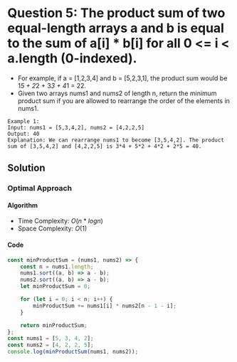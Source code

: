 # Question 5: The product sum of two equal-length arrays a and b is equal to the sum of a[i] * b[i] for all 0 <= i < a.length (0-indexed).
- For example, if a = [1,2,3,4] and b = [5,2,3,1], the product sum would be 1*5 + 2*2 + 3*3 + 4*1 = 22.
- Given two arrays nums1 and nums2 of length n, return the minimum product sum if you are allowed to rearrange the order of the elements in nums1.
```
Example 1:
Input: nums1 = [5,3,4,2], nums2 = [4,2,2,5]
Output: 40
Explanation: We can rearrange nums1 to become [3,5,4,2]. The product sum of [3,5,4,2] and [4,2,2,5] is 3*4 + 5*2 + 4*2 + 2*5 = 40.
```


## Solution


### Optimal Approach


#### Algorithm


- Time Complexity: $O(n*logn)$
- Space Complexity: $O(1)$


#### Code


```javascript
const minProductSum = (nums1, nums2) => {
    const n = nums1.length;
    nums1.sort((a, b) => a - b);
    nums2.sort((a, b) => a - b);
    let minProductSum = 0;

    for (let i = 0; i < n; i++) {
        minProductSum += nums1[i] * nums2[n - 1 - i];
    }

    return minProductSum;
};
const nums1 = [5, 3, 4, 2];
const nums2 = [4, 2, 2, 5];
console.log(minProductSum(nums1, nums2));
```